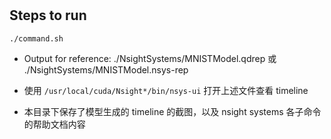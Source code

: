 #

## Steps to run

```shell
./command.sh
```
+ Output for reference: ./NsightSystems/MNISTModel.qdrep 或 ./NsightSystems/MNISTModel.nsys-rep

+ 使用 ```/usr/local/cuda/Nsight*/bin/nsys-ui``` 打开上述文件查看 timeline

+ 本目录下保存了模型生成的 timeline 的截图，以及 nsight systems 各子命令的帮助文档内容
